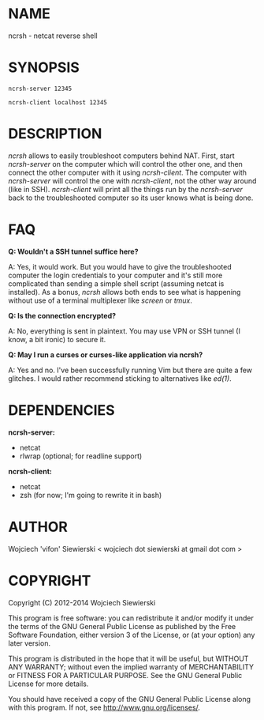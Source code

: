 NAME
====

ncrsh - netcat reverse shell

SYNOPSIS
========

    ncrsh-server 12345

    ncrsh-client localhost 12345

DESCRIPTION
===========

_ncrsh_ allows to easily troubleshoot computers behind NAT. First,
start _ncrsh-server_ on the computer which will control the other one,
and then connect the other computer with it using _ncrsh-client_. The
computer with _ncrsh-server_ will control the one with _ncrsh-client_,
not the other way around (like in SSH). _ncrsh-client_ will print all
the things run by the _ncrsh-server_ back to the troubleshooted
computer so its user knows what is being done.

FAQ
===

**Q: Wouldn't a SSH tunnel suffice here?**

A: Yes, it would work. But you would have to give the troubleshooted
computer the login credentials to your computer and it's still more
complicated than sending a simple shell script (assuming netcat is
installed). As a bonus, _ncrsh_ allows both ends to see what is
happening without use of a terminal multiplexer like _screen_ or
_tmux_.

**Q: Is the connection encrypted?**

A: No, everything is sent in plaintext. You may use VPN or SSH tunnel
(I know, a bit ironic) to secure it.

**Q: May I run a curses or curses-like application via ncrsh?**

A: Yes and no. I've been successfully running Vim but there are quite
a few glitches. I would rather recommend sticking to alternatives like
_ed(1)_.

DEPENDENCIES
============

**ncrsh-server:**

* netcat
* rlwrap (optional; for readline support)

**ncrsh-client:**

* netcat
* zsh (for now; I'm going to rewrite it in bash)

AUTHOR
======

Wojciech 'vifon' Siewierski < wojciech dot siewierski at gmail dot com >

COPYRIGHT
=========

Copyright (C) 2012-2014  Wojciech Siewierski

This program is free software: you can redistribute it and/or modify
it under the terms of the GNU General Public License as published by
the Free Software Foundation, either version 3 of the License, or
(at your option) any later version.

This program is distributed in the hope that it will be useful,
but WITHOUT ANY WARRANTY; without even the implied warranty of
MERCHANTABILITY or FITNESS FOR A PARTICULAR PURPOSE.  See the
GNU General Public License for more details.

You should have received a copy of the GNU General Public License
along with this program.  If not, see <http://www.gnu.org/licenses/>.
